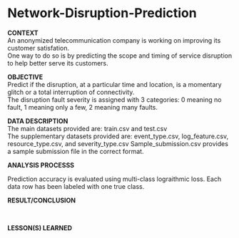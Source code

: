 # Network-Disruption-Prediction

<b>CONTEXT</b><br>
An anonymized telecommunication company is working on improving its customer satisfation. <br>
One way to do so is by predicting the scope and timing of service disruption to help better serve its customers. 
<br>

<b>OBJECTIVE</b><br>
Predict if the disruption, at a particular time and location, is a momentary glitch or a total interruption of connectivity.<br>
The disruption fault severity is assigned with 3 categories: 0 meaning no fault, 1 meaning only a few, 2 meaning many faults. 
<br>

<b>DATA DESCRIPTION</b><br>
The main datasets provided are: train.csv and test.csv<br>
The supplementary datasets provided are: event_type.csv, log_feature.csv, resource_type.csv, and severity_type.csv
Sample_submission.csv provides a sample submission file in the correct format.
<br>

<b>ANALYSIS PROCESSS</b>

Prediction accuracy is evaluated using multi-class lograithmic loss. 
Each data row has been labeled with one true class. 
<br>

<b>RESULT/CONCLUSION</b>

<br>

<b>LESSON(S) LEARNED</b>
